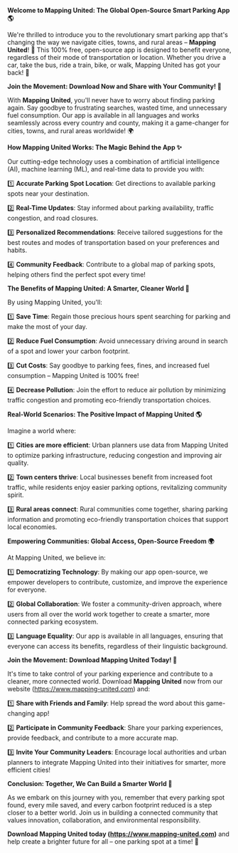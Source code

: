 **Welcome to Mapping United: The Global Open-Source Smart Parking App 🌎**

We're thrilled to introduce you to the revolutionary smart parking app that's changing the way we navigate cities, towns, and rural areas – **Mapping United**! 🚀 This 100% free, open-source app is designed to benefit everyone, regardless of their mode of transportation or location. Whether you drive a car, take the bus, ride a train, bike, or walk, Mapping United has got your back! 🙌

**Join the Movement: Download Now and Share with Your Community! 📲**

With **Mapping United**, you'll never have to worry about finding parking again. Say goodbye to frustrating searches, wasted time, and unnecessary fuel consumption. Our app is available in all languages and works seamlessly across every country and county, making it a game-changer for cities, towns, and rural areas worldwide! 🌍

**How Mapping United Works: The Magic Behind the App ✨**

Our cutting-edge technology uses a combination of artificial intelligence (AI), machine learning (ML), and real-time data to provide you with:

1️⃣ **Accurate Parking Spot Location**: Get directions to available parking spots near your destination.

2️⃣ **Real-Time Updates**: Stay informed about parking availability, traffic congestion, and road closures.

3️⃣ **Personalized Recommendations**: Receive tailored suggestions for the best routes and modes of transportation based on your preferences and habits.

4️⃣ **Community Feedback**: Contribute to a global map of parking spots, helping others find the perfect spot every time!

**The Benefits of Mapping United: A Smarter, Cleaner World 🌟**

By using Mapping United, you'll:

1️⃣ **Save Time**: Regain those precious hours spent searching for parking and make the most of your day.

2️⃣ **Reduce Fuel Consumption**: Avoid unnecessary driving around in search of a spot and lower your carbon footprint.

3️⃣ **Cut Costs**: Say goodbye to parking fees, fines, and increased fuel consumption – Mapping United is 100% free!

4️⃣ **Decrease Pollution**: Join the effort to reduce air pollution by minimizing traffic congestion and promoting eco-friendly transportation choices.

**Real-World Scenarios: The Positive Impact of Mapping United 🌎**

Imagine a world where:

1️⃣ **Cities are more efficient**: Urban planners use data from Mapping United to optimize parking infrastructure, reducing congestion and improving air quality.

2️⃣ **Town centers thrive**: Local businesses benefit from increased foot traffic, while residents enjoy easier parking options, revitalizing community spirit.

3️⃣ **Rural areas connect**: Rural communities come together, sharing parking information and promoting eco-friendly transportation choices that support local economies.

**Empowering Communities: Global Access, Open-Source Freedom 🌍**

At Mapping United, we believe in:

1️⃣ **Democratizing Technology**: By making our app open-source, we empower developers to contribute, customize, and improve the experience for everyone.

2️⃣ **Global Collaboration**: We foster a community-driven approach, where users from all over the world work together to create a smarter, more connected parking ecosystem.

3️⃣ **Language Equality**: Our app is available in all languages, ensuring that everyone can access its benefits, regardless of their linguistic background.

**Join the Movement: Download Mapping United Today! 📲**

It's time to take control of your parking experience and contribute to a cleaner, more connected world. Download **Mapping United** now from our website (https://www.mapping-united.com) and:

1️⃣ **Share with Friends and Family**: Help spread the word about this game-changing app!

2️⃣ **Participate in Community Feedback**: Share your parking experiences, provide feedback, and contribute to a more accurate map.

3️⃣ **Invite Your Community Leaders**: Encourage local authorities and urban planners to integrate Mapping United into their initiatives for smarter, more efficient cities!

**Conclusion: Together, We Can Build a Smarter World 🌟**

As we embark on this journey with you, remember that every parking spot found, every mile saved, and every carbon footprint reduced is a step closer to a better world. Join us in building a connected community that values innovation, collaboration, and environmental responsibility.

**Download Mapping United today (https://www.mapping-united.com)** and help create a brighter future for all – one parking spot at a time! 🌟
